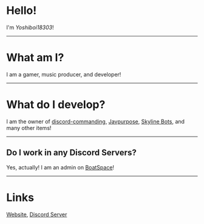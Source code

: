 # Hello!
I'm *Yoshiboi18303*!

---

# What am I?
I am a gamer, music producer, and developer!

---

# What do I develop?
I am the owner of [discord-commanding](https://github.com/Yoshiboi18303/Discord-Commanding), [Javpurpose](https://github.com/Yoshiboi18303/Javpurpose), [Skyline Bots](https://github.com/Yoshiboi18303/Skyline-Bots), and many other items!

---

## Do I work in any Discord Servers?
Yes, actually! I am an admin on [BoatSpace](https://discord.gg/ckDG9EUDNJ)!

---

# Links
[Website](https://yoshiboi18303.tk/), [Discord Server](https://discord.gg/cQufqJmc7J)
